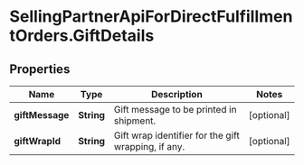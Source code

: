 # SellingPartnerApiForDirectFulfillmentOrders.GiftDetails

## Properties

Name | Type | Description | Notes
------------ | ------------- | ------------- | -------------
**giftMessage** | **String** | Gift message to be printed in shipment. | [optional] 
**giftWrapId** | **String** | Gift wrap identifier for the gift wrapping, if any. | [optional] 


